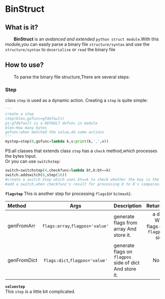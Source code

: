 # BinStruct  

## What is it?  

&emsp;&emsp;**BinStruct** is an *avdanced and extended* `python struct module`.With this module,you can easily parse a binary file `structure/syntax` and use the `structure/syntax` to `deserialise` or `read` the binary file  

## How to use?  
&emsp;&emsp;To parse the binary file structure,There are several steps:  

### Step  
class `step` is used as a dynamic action.
Creating a `step` is quite simple:  
```python
'''
create a step
step(blen,gofunc=gfdefault)
ps:gfdefault is a DEFAULT dofunc in module
blen:How many bytes
gofunc:when matched the value,do some actions
'''
mystep=step(8,gofunc=lambda k,v:print(k,',',v))
```   
PS:all classes that extends class `step` has a `check` method,which processes the bytes Input.  
Or you can use `switchstep`:  
```python
switch=switchstep(4,checkfunc=lambda bt,k:bt==k)
switch.addswitch(8,step(16))
#create a switch Step which uses bt==k to check whether the key is the right key as Input or not.
#add a switch,when checkfunc's result for processing 8 to 8's comparasion is right,invoke the step(16)
```
**`flagstep`**
This is another step for processing `flags`(or `bitmask`).  

|Method|Args|Description|Returns|
|:-----------|:----------------:|:----------|--------:|
|genFromArr|`flags:array`,`flagpos='value'`|generate flags from array And store it.|a dict With flags on `flagpos` side|
|genFromDict|`flags:dict`,`flagpos='value'`|generate flags on `flagpos` side of dict And store it.|None|  

**`valuestep`**  
This `step` is a little bit complicated.


